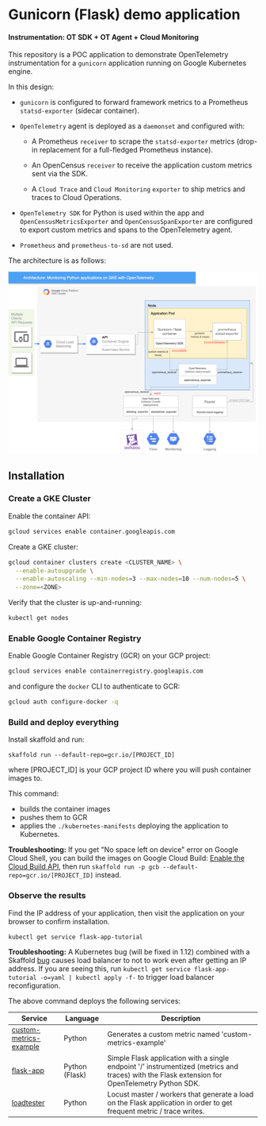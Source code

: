 # Gunicorn (Flask) demo application

#### Instrumentation: OT SDK + OT Agent + Cloud Monitoring

This repository is a POC application to demonstrate OpenTelemetry instrumentation for a `gunicorn` application running on Google Kubernetes engine.

In this design:

-   `gunicorn` is configured to forward framework metrics to a Prometheus `statsd-exporter` (sidecar container).

-   `OpenTelemetry` agent is deployed as a `daemonset` and configured with:

    -   A Prometheus `receiver` to scrape the `statsd-exporter` metrics (drop-in replacement for a full-fledged Prometheus instance).

    -   An OpenCensus `receiver` to receive the application custom metrics sent via the SDK.

    -   A `Cloud Trace` and `Cloud Monitoring` `exporter` to ship metrics and traces to Cloud Operations.

-   `OpenTelemetry SDK` for Python is used within the app and `OpenCensusMetricsExporter` and `OpenCensusSpanExporter` are configured to export custom metrics and spans to the OpenTelemetry agent.

-   `Prometheus` and `prometheus-to-sd` are not used.

The architecture is as follows:

![](architecture.png)

## Installation

### Create a GKE Cluster

Enable the container API:

```sh
gcloud services enable container.googleapis.com
```

Create a GKE cluster:

```sh
gcloud container clusters create <CLUSTER_NAME> \
  --enable-autoupgrade \
  --enable-autoscaling --min-nodes=3 --max-nodes=10 --num-nodes=5 \
  --zone=<ZONE>
```

Verify that the cluster is up-and-running:

```sh
kubectl get nodes
```

### Enable Google Container Registry

Enable Google Container Registry (GCR) on your GCP project:

```sh
gcloud services enable containerregistry.googleapis.com
```

and configure the `docker` CLI to authenticate to GCR:

```sh
gcloud auth configure-docker -q
```

### Build and deploy everything

Install skaffold and run:

    skaffold run --default-repo=gcr.io/[PROJECT_ID]

where [PROJECT_ID] is your GCP project ID where you will push container images to.

This command:

-   builds the container images
-   pushes them to GCR
-   applies the `./kubernetes-manifests` deploying the application to
    Kubernetes.

**Troubleshooting:** If you get "No space left on device" error on Google
Cloud Shell, you can build the images on Google Cloud Build: [Enable the
Cloud Build
API](https://console.cloud.google.com/flows/enableapi?apiid=cloudbuild.googleapis.com),
then run `skaffold run -p gcb --default-repo=gcr.io/[PROJECT_ID]` instead.

### Observe the results

Find the IP address of your application, then visit the application on your browser to confirm installation.

    kubectl get service flask-app-tutorial

**Troubleshooting:** A Kubernetes bug (will be fixed in 1.12) combined with
a Skaffold [bug](https://github.com/GoogleContainerTools/skaffold/issues/887)
causes load balancer to not to work even after getting an IP address. If you
are seeing this, run `kubectl get service flask-app-tutorial -o=yaml | kubectl apply -f-`
to trigger load balancer reconfiguration.

The above command deploys the following services:

| Service                                                | Language       | Description                                                                                                                                    |
| ------------------------------------------------------ | -------------- | ---------------------------------------------------------------------------------------------------------------------------------------------- |
| [custom-metrics-example](./src/custom-metrics-example) | Python         | Generates a custom metric named 'custom-metrics-example'                                                                                       |
| [flask-app](./src/flask-app)                           | Python (Flask) | Simple Flask application with a single endpoint '/' instrumentized (metrics and traces) with the Flask extension for OpenTelemetry Python SDK. |
| [loadtester](./src/loadtester)                         | Python         | Locust master / workers that generate a load on the Flask application in order to get frequent metric / trace writes.                          |
